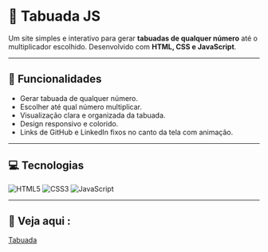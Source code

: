 # 🧮 Tabuada JS

Um site simples e interativo para gerar **tabuadas de qualquer número** até o multiplicador escolhido. Desenvolvido com **HTML, CSS e JavaScript**.

---

## 📌 Funcionalidades

- Gerar tabuada de qualquer número.
- Escolher até qual número multiplicar.
- Visualização clara e organizada da tabuada.
- Design responsivo e colorido.
- Links de GitHub e LinkedIn fixos no canto da tela com animação.

---

## 💻 Tecnologias

![HTML5](https://img.shields.io/badge/HTML5-E34F26?style=for-the-badge&logo=html5&logoColor=white)
![CSS3](https://img.shields.io/badge/CSS3-1572B6?style=for-the-badge&logo=css3&logoColor=white)
![JavaScript](https://img.shields.io/badge/JavaScript-F7DF1E?style=for-the-badge&logo=javascript&logoColor=black)

---

## 🔗 Veja aqui :
[Tabuada]()
